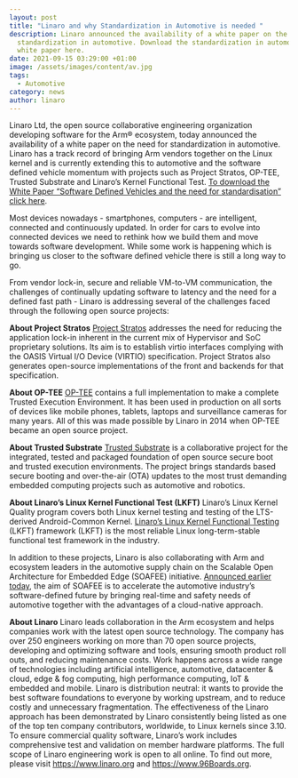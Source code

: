 ```yaml
---
layout: post
title: "Linaro and why Standardization in Automotive is needed "
description: Linaro announced the availability of a white paper on the need for
  standardization in automotive. Download the standardization in automotive
  white paper here.
date: 2021-09-15 03:29:00 +01:00
image: /assets/images/content/av.jpg
tags:
  - Automotive
category: news
author: linaro
---
```


Linaro Ltd, the open source collaborative engineering organization developing software for the Arm® ecosystem, today announced the availability of a white paper on the need for standardization in automotive. Linaro has a track record of bringing Arm vendors together on the Linux kernel and is currently extending this to automotive and the software defined vehicle momentum with projects such as Project Stratos, OP-TEE, Trusted Substrate and Linaro’s Kernel Functional Test. [To download the White Paper “Software Defined Vehicles and the need for standardisation” click here](https://static.linaro.org/assets/automotive_white_paper_0921.pdf).

Most devices nowadays - smartphones, computers - are intelligent, connected and continuously updated. In order for cars to evolve into connected devices we need to rethink how we build them and move towards software development. While some work is happening which is bringing us closer to the software defined vehicle there is still a long way to go.

From vendor lock-in, secure and reliable VM-to-VM communication, the challenges of continually updating software to latency and the need for a defined fast path - Linaro is addressing several of the challenges faced through the following open source projects:

**About Project Stratos**
[Project Stratos](https://linaro.atlassian.net/wiki/spaces/STR/overview) addresses the need for reducing the application lock-in inherent in the current mix of Hypervisor and SoC proprietary solutions. Its aim is to establish virtio interfaces complying with the OASIS Virtual I/O Device (VIRTIO) specification. Project Stratos also generates open-source implementations of the front and backends for that specification.

**About OP-TEE**
[OP-TEE](https://www.op-tee.org/) contains a full implementation to make a complete Trusted Execution Environment. It has been used in production on all sorts of devices like mobile phones, tablets, laptops and surveillance cameras for many years. All of this was made possible by Linaro in 2014 when OP-TEE became an open source project.

**About Trusted Substrate**
[Trusted Substrate](/automotive-iot-and-edge-devices/) is a collaborative project for the integrated, tested and packaged foundation of open source secure boot and trusted execution environments. The project brings standards based secure booting and over-the-air (OTA) updates to the most trust demanding embedded computing projects such as automotive and robotics.

**About Linaro’s Linux Kernel Functional Test (LKFT)**
Linaro’s Linux Kernel Quality program covers both Linux kernel testing and testing of the LTS-derived Android-Common Kernel. [Linaro’s Linux Kernel Functional Testing](https://lkft.linaro.org/) (LKFT) framework (LKFT) is the most reliable Linux long-term-stable functional test framework in the industry.

In addition to these projects, Linaro is also collaborating with Arm and ecosystem leaders in the automotive supply chain on the Scalable Open Architecture for Embedded Edge (SOAFEE) initiative. [Announced earlier today](https://www.arm.com/company/news/2021/09/new-arm-technologies-to-transform-the-software-defined-future-for-the-automotive-industry), the aim of SOAFEE is to accelerate the automotive industry’s software-defined future by bringing real-time and safety needs of automotive together with the advantages of a cloud-native approach.

**About Linaro**
Linaro leads collaboration in the Arm ecosystem and helps companies work with the latest open source technology. The company has over 250 engineers working on more than 70 open source projects, developing and optimizing software and tools, ensuring smooth product roll outs, and reducing maintenance costs. Work happens across a wide range of technologies including artificial intelligence, automotive, datacenter & cloud, edge & fog computing, high performance computing, IoT & embedded and mobile. Linaro is distribution neutral: it wants to provide the best software foundations to everyone by working upstream, and to reduce costly and unnecessary fragmentation. The effectiveness of the Linaro approach has been demonstrated by Linaro consistently being listed as one of the top ten company contributors, worldwide, to Linux kernels since 3.10.
To ensure commercial quality software, Linaro’s work includes comprehensive test and validation on member hardware platforms. The full scope of Linaro engineering work is open to all online. To find out more, please visit <https://www.linaro.org> and <https://www.96Boards.org>.
